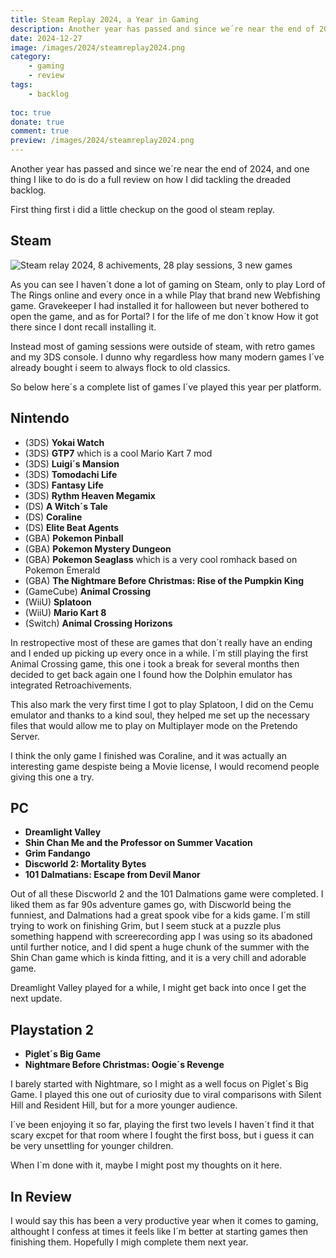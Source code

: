 ```yaml
---
title: Steam Replay 2024, a Year in Gaming
description: Another year has passed and since we´re near the end of 2024, and one thing I like to do is do a full review on how I did tackling the dreaded backlog. 
date: 2024-12-27
image: /images/2024/steamreplay2024.png
category:
    - gaming
    - review
tags:
    - backlog
    
toc: true
donate: true
comment: true
preview: /images/2024/steamreplay2024.png
---
```

Another year has passed and since we´re near the end of 2024, and one thing I like to do is do a full review on how I did tackling the dreaded backlog. 

First thing first i did a little checkup on the good ol steam replay.

## Steam

![Steam relay 2024, 8 achivements, 28 play sessions, 3 new games](/images/2024/steamreplay2024.png)

As you can see I haven´t done a lot of gaming on Steam, only to play Lord of The Rings online and every once in a while Play that brand new Webfishing game. Gravekeeper I had installed it for halloween but never bothered to open the game, and as for Portal?
I for the life of me don´t know How it got there since I dont recall installing it.

Instead most of gaming sessions were outside of steam, with retro games and my 3DS console. I dunno why regardless how many modern games I´ve already bought i seem to always flock to old classics.

So below here´s a complete list of games I´ve played this year per platform.

## Nintendo
- (3DS) **Yokai Watch**
- (3DS) **GTP7** which is a cool Mario Kart 7 mod
- (3DS) **Luigi´s Mansion**
- (3DS) **Tomodachi Life**
- (3DS) **Fantasy Life**
- (3DS) **Rythm Heaven Megamix**
- (DS) **A Witch´s Tale**
- (DS) **Coraline**
- (DS) **Elite Beat Agents**
- (GBA) **Pokemon Pinball**
- (GBA) **Pokemon Mystery Dungeon**
- (GBA) **Pokemon Seaglass** which is a very cool romhack based on Pokemon Emerald
- (GBA) **The Nightmare Before Christmas: Rise of the Pumpkin King**
- (GameCube) **Animal Crossing**
- (WiiU) **Splatoon**
- (WiiU) **Mario Kart 8**
- (Switch) **Animal Crossing Horizons**

In restropective most of these are games that don´t really have an ending and I ended up picking up every once in a while. I´m still playing the first Animal Crossing game, this one i took a break for several months then decided to get back again one I found how the Dolphin emulator has integrated Retroachivements.

This also mark the very first time I got to play Splatoon, I did on the Cemu emulator and thanks to a kind soul, they helped me set up the necessary files that would allow me to play on Multiplayer mode on the Pretendo Server.

I think the only game I finished was Coraline, and it was actually an interesting game despiste being a Movie license, I would recomend people giving this one a try.

## PC
- **Dreamlight Valley**
- **Shin Chan Me and the Professor on Summer Vacation**
- **Grim Fandango**
- **Discworld 2: Mortality Bytes**
- **101 Dalmatians: Escape from Devil Manor**


Out of all these Discworld 2 and the 101 Dalmations game were completed. I liked them as far 90s adventure games go, with Discworld being the funniest, and Dalmations had a great spook vibe for a kids game.
I´m still trying to work on finishing Grim, but I seem stuck at a puzzle plus something happend with screerecording app I was using so its abadoned until further notice, and I did spent a huge chunk of the summer with the Shin Chan game which is kinda fitting, and it is a very chill and adorable game.

Dreamlight Valley played for a while, I might get back into once I get the next update.

## Playstation 2
- **Piglet´s Big Game**
- **Nightmare Before Christmas: Oogie´s Revenge**

I barely started with Nightmare, so I might as a well focus on Piglet´s Big Game. I played this one out of curiosity due to viral comparisons with Silent Hill and Resident Hill, but for a more younger audience.

I´ve been enjoying it so far, playing the first two levels I haven´t find it that scary excpet for that room where I fought the first boss, but i guess it can be very unsettling for younger children.

When I`m done with it, maybe I might post my thoughts on it here.

## In Review
I would say this has been a very productive year when it comes to gaming, althought I confess at times it feels like I´m better at starting games then finishing them. Hopefully I migh complete them next year.